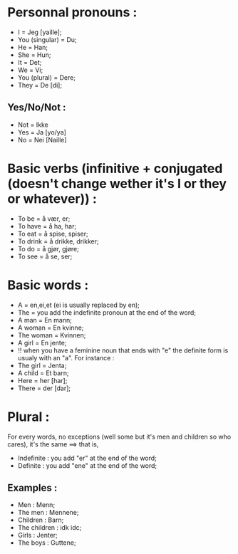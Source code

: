 # Personnal pronouns :

- I = Jeg [yaille];
- You (singular) = Du;
- He = Han;
- She = Hun;
- It = Det;
- We = Vi;
- You (plural) = Dere;
- They = De [di];

## Yes/No/Not :
- Not = Ikke
- Yes = Ja [yo/ya]
- No = Nei [Naille]

# Basic verbs (infinitive + conjugated (doesn't change wether it's I or they or whatever)) :

- To be = å vær, er;
- To have = å ha, har;
- To eat = å spise, spiser;
- To drink = å drikke, drikker;
- To do = å gjør, gjøre;
- To see = å se, ser;

# Basic words :

- A = en,ei,et (ei is usually replaced by en);
- The = you add the indefinite pronoun at the end of the word;
- A man = En mann;
- A woman = En kvinne;
- The woman = Kvinnen;
- A girl = En jente;
- !! when you have a feminine noun that ends with "e" the definite form is usualy with an "a". For instance :
- The girl = Jenta;
- A child = Et barn;
- Here = her [har];
- There = der [dar];

# Plural :

For every words, no exceptions (well some but it's men and children so who cares), it's the same ==> that is, 

- Indefinite : you add "er" at the end of the word;
- Definite : you add "ene" at the end of the word;

## Examples : 

- Men : Menn;
- The men : Mennene;
- Children : Barn;
- The children : idk idc;
- Girls : Jenter;
- The boys : Guttene;
